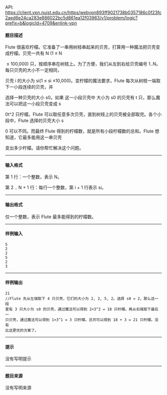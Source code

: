 API: https://client.vpn.nuist.edu.cn/https/webvpn893ff9021738b0357186c0f23fc2aed6e24ca283e886022bc5d861ea12f03963/v1/problem/logic?prefix=b&logicId=4709&enlink-vpn

#### 题目描述

Flute 很喜欢柠檬。它准备了一串用树枝串起来的贝壳，打算用一种魔法把贝壳变成柠檬。贝壳一共有 N (1 ≤ N

 ≤ 100,000) 只，按顺序串在树枝上。为了方便，我们从左到右给贝壳编号 1..N。每只贝壳的大小不一定相同，

贝壳 i 的大小为 si(1 ≤ si ≤10,000)。变柠檬的魔法要求，Flute 每次从树枝一端取下一小段连续的贝壳，并

选择一种贝壳的大小 s0。如果 这一小段贝壳中 大小为 s0 的贝壳有 t 只，那么魔法可以把这一小段贝壳变成 s

0t^2 只柠檬。Flute 可以取任意多次贝壳，直到树枝上的贝壳被全部取完。各个小段中，Flute 选择的贝壳大小 s

0 可以不同。而最终 Flute 得到的柠檬数，就是所有小段柠檬数的总和。Flute 想知道，它最多能用这一串贝壳

变出多少柠檬。请你帮忙解决这个问题。

---

#### 输入格式

第 1 行：一个整数，表示 N。

第 2 .. N + 1 行：每行一个整数，第 i + 1 行表示 si。

---

#### 输出格式

仅一个整数，表示 Flute 最多能得到的柠檬数。

---

#### 样例输入
```
5
2
2
5
2
3
```

---

#### 样例输出
```
21
//Flute 先从左端取下 4 只贝壳，它们的大小为 2, 2, 5, 2。选择 s0 = 2，那么这一段
里有 3 只大小为 s0 的贝壳，通过魔法可以得到 2×3^2 = 18 只柠檬。再从右端取下最后一
只贝壳，通过魔法可以得到 1×3^1 = 3 只柠檬。总共可以得到 18 + 3 = 21 只柠檬。没有
比这更优的方案了。
```

---

#### 提示

没有写明提示

---

#### 题目来源

没有写明来源